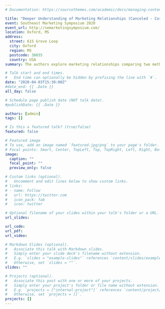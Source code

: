 ```yaml
---
# Documentation: https://sourcethemes.com/academic/docs/managing-content/

title: "Deeper Understanding of Marketing Relationships (Canceled - Coronavirus)"
event: Southeast Marketing Symposium 2020
event_url: http://semarketingsymposium.com/
location: Oxford, MS
address:
  street: 615 Grove Loop
  city: Oxford
  region: MS
  postcode: 38655
  country: USA
summary: The authors explore marketing relationships comparing two methods of analysis to elucidate the meaningful differences that emerge among the different approaches. Managerial implications are discussed and a web application has been developed to increase the availability of this new method (see Strobelight Application at strobelight/shinyapps.io/strobelight/).

# Talk start and end times.
#   End time can optionally be hidden by prefixing the line with `#`.
date: "2020-04-03T15:30:00Z"
#date_end: {{ .Date }}
all_day: false

# Schedule page publish date (NOT talk date).
#publishDate: {{ .Date }}

authors: [admin]
tags: []

# Is this a featured talk? (true/false)
featured: false

# Featured image
# To use, add an image named `featured.jpg/png` to your page's folder. 
# Focal points: Smart, Center, TopLeft, Top, TopRight, Left, Right, BottomLeft, Bottom, BottomRight.
image:
  caption: ""
  focal_point: ""
  preview_only: false

# Custom links (optional).
#   Uncomment and edit lines below to show custom links.
# links:
# - name: Follow
#   url: https://twitter.com
#   icon_pack: fab
#   icon: twitter

# Optional filename of your slides within your talk's folder or a URL.
url_slides:

url_code:
url_pdf:
url_video:

# Markdown Slides (optional).
#   Associate this talk with Markdown slides.
#   Simply enter your slide deck's filename without extension.
#   E.g. `slides = "example-slides"` references `content/slides/example-slides.md`.
#   Otherwise, set `slides = ""`.
slides: ""

# Projects (optional).
#   Associate this post with one or more of your projects.
#   Simply enter your project's folder or file name without extension.
#   E.g. `projects = ["internal-project"]` references `content/project/deep-learning/index.md`.
#   Otherwise, set `projects = []`.
projects: []
---
```

